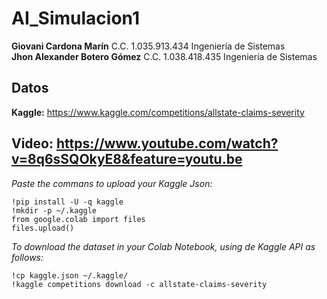 # AI_Simulacion1

**Giovani Cardona Marín**  C.C. 1.035.913.434 Ingeniería de Sistemas   
**Jhon Alexander Botero Gómez** C.C.  1.038.418.435 Ingeniería de Sistemas 

## Datos
**Kaggle:** https://www.kaggle.com/competitions/allstate-claims-severity
## Video: https://www.youtube.com/watch?v=8q6sSQOkyE8&feature=youtu.be

*Paste the commans to upload your Kaggle Json:*
```
!pip install -U -q kaggle
!mkdir -p ~/.kaggle
from google.colab import files
files.upload()
```

*To download the dataset in your Colab Notebook, using de Kaggle API as follows:*
```
!cp kaggle.json ~/.kaggle/
!kaggle competitions download -c allstate-claims-severity
```

